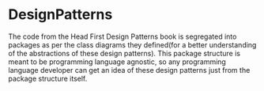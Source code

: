 # DesignPatterns

The code from the Head First Design Patterns book is segregated into packages as per the class diagrams they defined(for a better understanding of the abstractions of these design patterns).
This package structure is meant to be programming language agnostic, so any programming language developer can get an idea of these design patterns just from the package structure itself.
